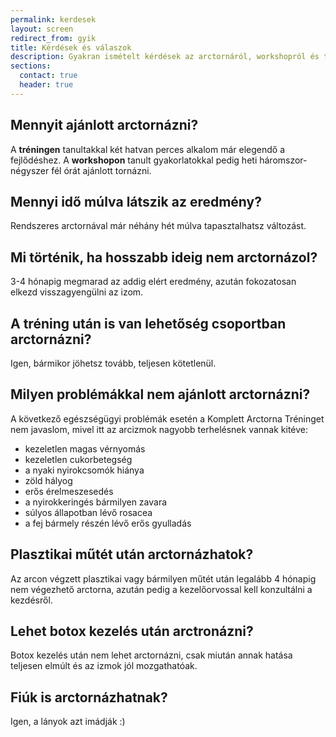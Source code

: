 ```yaml
---
permalink: kerdesek
layout: screen
redirect_from: gyik
title: Kérdések és válaszok
description: Gyakran ismételt kérdések az arctornáról, workshopról és tréningről
sections:
  contact: true
  header: true
---
```


<h2 class="u-MarginTopZero">Mennyit ajánlott arctornázni?</h2>

A **tréningen** tanultakkal két hatvan perces alkalom már elegendő a
fejlődéshez. A **workshopon** tanult gyakorlatokkal pedig heti
háromszor-négyszer fél órát ajánlott tornázni.

## Mennyi idő múlva látszik az eredmény?

Rendszeres arctornával már néhány hét múlva tapasztalhatsz változást.

## Mi történik, ha hosszabb ideig nem arctornázol?

3-4 hónapig megmarad az addig elért eredmény, azután fokozatosan elkezd
visszagyengülni az izom.

## A tréning után is van lehetőség csoportban arctornázni?

Igen, bármikor jöhetsz tovább, teljesen kötetlenül.

## Milyen problémákkal nem ajánlott arctornázni?

A következő egészségügyi problémák esetén a Komplett Arctorna Tréninget nem
javaslom, mivel itt az arcizmok nagyobb terhelésnek vannak kitéve:

*   kezeletlen magas vérnyomás
*   kezeletlen cukorbetegség
*   a nyaki nyirokcsomók hiánya
*   zöld hályog
*   erős érelmeszesedés
*   a nyirokkeringés bármilyen zavara
*   súlyos állapotban lévő rosacea
*   a fej bármely részén lévő erős gyulladás

## Plasztikai műtét után arctornázhatok?

Az arcon végzett plasztikai vagy bármilyen műtét után legalább 4 hónapig nem
végezhető arctorna, azután pedig a kezelőorvossal kell konzultálni a kezdésről.

## Lehet botox kezelés után arctronázni?

Botox kezelés után nem lehet arctornázni, csak miután annak hatása teljesen
elmúlt és az izmok jól mozgathatóak.

## Fiúk is arctornázhatnak?

Igen, a lányok azt imádják :)

